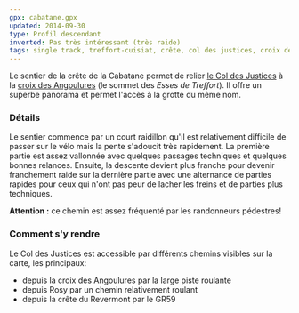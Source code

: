```yaml
---
gpx: cabatane.gpx
updated: 2014-09-30
type: Profil descendant
inverted: Pas très intéressant (très raide)
tags: single track, treffort-cuisiat, crête, col des justices, croix des angoulures, esses de treffort, cabatane
---
```


Le sentier de la crête de la Cabatane permet de relier [le Col des
Justices](/tags/col-des-justices/) à la [croix des
Angoulures](/tags/croix-des-angoulures) (le sommet des *Esses de Treffort*). Il
offre un superbe panorama et permet l'accès à la grotte du même nom.

### Détails

Le sentier commence par un court raidillon qu'il est relativement difficile de
passer sur le vélo mais la pente s'adoucit très rapidement. La première partie
est assez vallonnée avec quelques passages techniques et quelques bonnes
relances. Ensuite, la descente devient plus franche pour devenir franchement
raide sur la dernière partie avec une alternance de parties rapides pour ceux
qui n'ont pas peur de lacher les freins et de parties plus techniques.

**Attention&nbsp;:** ce chemin est assez fréquenté par les randonneurs
pédestres!

### Comment s'y rendre

Le Col des Justices est accessible par différents chemins visibles sur la carte, les
principaux:

* depuis la croix des Angoulures par la large piste roulante
* depuis Rosy par un chemin relativement roulant
* depuis la crête du Revermont par le GR59

